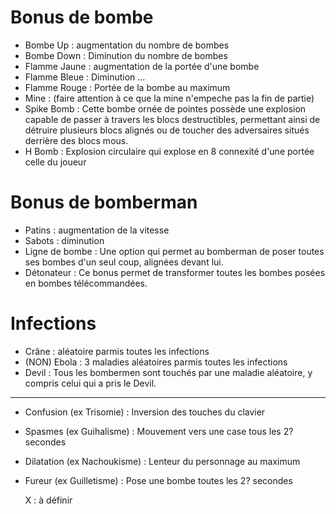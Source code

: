 # Bonus de bombe

* Bombe Up : augmentation du nombre de bombes
* Bombe Down : Diminution du nombre de bombes
* Flamme Jaune : augmentation de la portée d'une bombe
* Flamme Bleue : Diminution ...
* Flamme Rouge : Portée de la bombe au maximum
* Mine : (faire attention à ce que la mine n'empeche pas la fin de partie)
* Spike Bomb : Cette bombe ornée de pointes possède une explosion capable de passer à travers les blocs destructibles, permettant ainsi de détruire plusieurs blocs alignés ou de toucher des adversaires situés derrière des blocs mous.
* H Bomb : Explosion circulaire qui explose en 8 connexité d'une portée celle du joueur

# Bonus de bomberman

* Patins : augmentation de la vitesse
* Sabots : diminution
* Ligne de bombe : Une option qui permet au bomberman de poser toutes ses bombes d'un seul coup, alignées devant lui.
* Détonateur : Ce bonus permet de transformer toutes les bombes posées en bombes télécommandées.

# Infections

* Crâne : aléatoire parmis toutes les infections
* (NON) Ebola : 3 maladies aléatoires parmis toutes les infections
* Devil : Tous les bombermen sont touchés par une maladie aléatoire, y compris celui qui a pris le Devil.
----------
* Confusion (ex Trisomie) : Inversion des touches du clavier
* Spasmes (ex Guihalisme) : Mouvement vers une case tous les 2? secondes
* Dilatation (ex Nachoukisme) : Lenteur du personnage au maximum
* Fureur (ex Guilletisme) : Pose une bombe toutes les 2? secondes

	X : à définir
